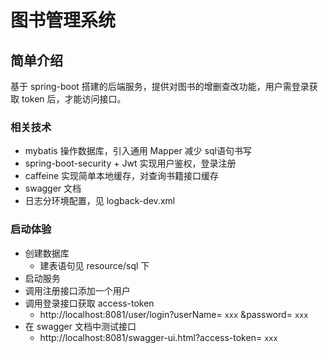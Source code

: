 # 图书管理系统
## 简单介绍
基于 spring-boot 搭建的后端服务，提供对图书的增删查改功能，用户需登录获取 token 后，才能访问接口。
### 相关技术
- mybatis 操作数据库，引入通用 Mapper 减少 sql语句书写
- spring-boot-security + Jwt 实现用户鉴权，登录注册
- caffeine 实现简单本地缓存，对查询书籍接口缓存
- swagger 文档
- 日志分环境配置，见 logback-dev.xml

### 启动体验
- 创建数据库
    - 建表语句见 resource/sql 下
- 启动服务
- 调用注册接口添加一个用户
- 调用登录接口获取 access-token
  - http://localhost:8081/user/login?userName= `xxx` &password= `xxx`
- 在 swagger 文档中测试接口
  - http://localhost:8081/swagger-ui.html?access-token= `xxx`